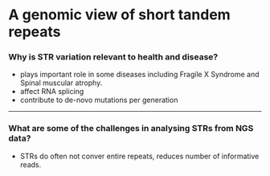 # A genomic view of short tandem repeats

### Why is STR variation relevant to health and disease?

- plays important role in some diseases including Fragile X Syndrome and Spinal muscular atrophy. 
- affect RNA splicing
- contribute to de-novo mutations per generation

---

### What are some of the challenges in analysing STRs from NGS data?

- STRs do often not conver entire repeats, reduces number of informative reads.

